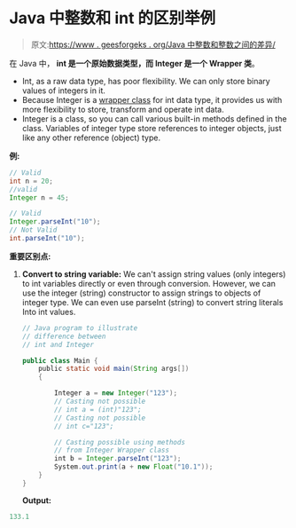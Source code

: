 # Java 中整数和 int 的区别举例

> 原文:[https://www . geesforgeks . org/Java 中整数和整数之间的差异/](https://www.geeksforgeeks.org/difference-between-an-integer-and-int-in-java/)

在 Java 中， **int 是一个原始数据类型，而 Integer 是一个 Wrapper 类**。

*   Int, as a raw data type, has poor flexibility. We can only store binary values of integers in it.
*   Because Integer is a [wrapper class](https://www.geeksforgeeks.org/wrapper-classes-java/) for int data type, it provides us with more flexibility to store, transform and operate int data.
*   Integer is a class, so you can call various built-in methods defined in the class. Variables of integer type store references to integer objects, just like any other reference (object) type.

**例:**

```java
// Valid
int n = 20;
//valid
Integer n = 45;

// Valid
Integer.parseInt("10");
// Not Valid
int.parseInt("10");

```

**重要区别点:**

1.  **Convert to string variable:** We can't assign string values (only integers) to int variables directly or even through conversion. However, we can use the integer (string) constructor to assign strings to objects of integer type. We can even use parseInt (string) to convert string literals Into int values.

    ```java
    // Java program to illustrate 
    // difference between
    // int and Integer 

    public class Main {
        public static void main(String args[])
        {

            Integer a = new Integer("123");
            // Casting not possible
            // int a = (int)"123";
            // Casting not possible
            // int c="123";

            // Casting possible using methods
            // from Integer Wrapper class
            int b = Integer.parseInt("123");
            System.out.print(a + new Float("10.1"));
        }
    }
    ```

    **Output:**

```java
133.1

```